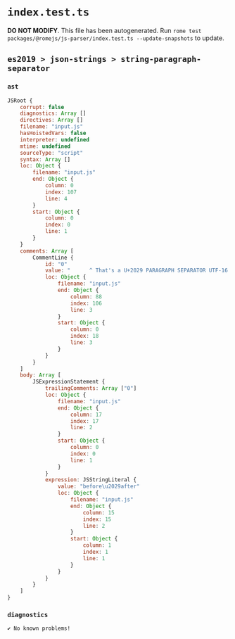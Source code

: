 # `index.test.ts`

**DO NOT MODIFY**. This file has been autogenerated. Run `rome test packages/@romejs/js-parser/index.test.ts --update-snapshots` to update.

## `es2019 > json-strings > string-paragraph-separator`

### `ast`

```javascript
JSRoot {
	corrupt: false
	diagnostics: Array []
	directives: Array []
	filename: "input.js"
	hasHoistedVars: false
	interpreter: undefined
	mtime: undefined
	sourceType: "script"
	syntax: Array []
	loc: Object {
		filename: "input.js"
		end: Object {
			column: 0
			index: 107
			line: 4
		}
		start: Object {
			column: 0
			index: 0
			line: 1
		}
	}
	comments: Array [
		CommentLine {
			id: "0"
			value: "      ^ That's a U+2029 PARAGRAPH SEPARATOR UTF-16 char (between 'before' and 'after')"
			loc: Object {
				filename: "input.js"
				end: Object {
					column: 88
					index: 106
					line: 3
				}
				start: Object {
					column: 0
					index: 18
					line: 3
				}
			}
		}
	]
	body: Array [
		JSExpressionStatement {
			trailingComments: Array ["0"]
			loc: Object {
				filename: "input.js"
				end: Object {
					column: 17
					index: 17
					line: 2
				}
				start: Object {
					column: 0
					index: 0
					line: 1
				}
			}
			expression: JSStringLiteral {
				value: "before\u2029after"
				loc: Object {
					filename: "input.js"
					end: Object {
						column: 15
						index: 15
						line: 2
					}
					start: Object {
						column: 1
						index: 1
						line: 1
					}
				}
			}
		}
	]
}
```

### `diagnostics`

```
✔ No known problems!

```
